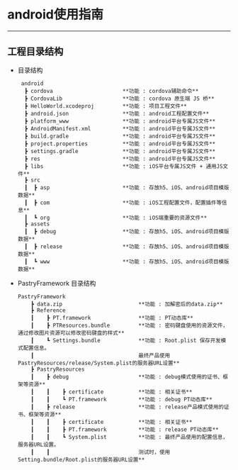 # android使用指南

----
## 工程目录结构

  * 目录结构
    
         android
          ┣ cordova                      **功能 : cordova辅助命令**
          ┣ CordovaLib                   **功能 : cordova 原生端 JS 桥**
          ┣ HelloWorld.xcodeproj         **功能 : 项目工程文件**
          ┣ android.json                 **功能 : android工程配置文件**
          ┣ platform_www                 **功能 : android平台专属JS文件**
          ┣ AndroidManifest.xml          **功能 : android平台专属JS文件**
          ┣ build.gradle                 **功能 : android平台专属JS文件**
          ┣ project.properties           **功能 : android平台专属JS文件**
          ┣ settings.gradle              **功能 : android平台专属JS文件**
          ┣ res                          **功能 : android平台专属JS文件**
          ┣ libs                         **功能 : iOS平台专属JS文件 + 通用JS文件**
          ┣ src
          ┃  ┣ asp                       **功能 : 存放h5、iOS、android项目模版数据** 
          ┃  ┣ com                       **功能 : iOS工程配置文件，配置插件等信息**
          ┃  ┗ org                       **功能 : iOS端重要的资源文件**
          ┣ assets
          ┃  ┣ debug                     **功能 : 存放h5、iOS、android项目模版数据** 
          ┃  ┣ release                   **功能 : 存放h5、iOS、android项目模版数据** 
          ┃  ┗ www                       **功能 : 存放h5、iOS、android项目模版数据** 

  * PastryFramework 目录结构

        PastryFramework           
            ┣ data.zip                        **功能 : 加解密后的data.zip**
            ┣ Reference
            ┃    ┣ PT.framework               **功能 : PT动态库**
            ┃    ┣ PTResources.bundle         **功能 : 密码键盘使用的资源文件，通过修改图片资源可以修改密码键盘的样式**
            ┃    ┗ Settings.bundle            **功能 : Root.plist 保存开发模式配置信息。
            ┃                                 最终产品使用PastryResources/release/System.plist的服务器URL设置**
            ┣ PastryResources
            ┃    ┣ debug                      **功能 : debug模式使用的证书、框架等资源**
            ┃    ┃    ┣ certificate           **功能 : 相关证书**
            ┃    ┃    ┗ PT.framework          **功能 : debug PT动态库**
            ┃    ┣ release                    **功能 : release产品模式使用的证书、框架等资源**
            ┃    ┃    ┣ certificate           **功能 : 相关证书**
            ┃    ┃    ┣ PT.framework          **功能 : release PT动态库**
            ┃    ┃    ┗ System.plist          **功能 : 最终产品使用的配置信息，服务器URL设置。
            ┃    ┃                            测试时，使用Setting.bundle/Root.plist的服务器URL设置**


